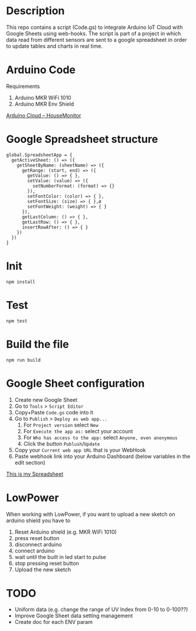 # Description
This repo contains a script (Code.gs) to integrate Arduino IoT Cloud with Google Sheets using web-hooks. 
The script is part of a project in which data read from different sensors are sent to a google spreadsheet in order to 
update tables and charts in real time.

# Arduino Code
Requirements
1. Arduino MKR WiFi 1010
2. Arduino MKR Env Shield

[Arduino Cloud – HouseMonitor](https://create.arduino.cc/editor/GalassoLuca/e077d89f-25ce-4a5f-8d73-e486b654cba6/preview)

# Google Spreadsheet structure
```
global.SpreadsheetApp = {
  getActiveSheet: () => ({
    getSheetByName: (sheetName) => ({
      getRange: (start, end) => ({
        getValue: () => { },
        setValue: (value) => ({
          setNumberFormat: (format) => {}
        }),
        setFontColor: (color) => { },
        setFontSize: (size) => { },ø
        setFontWeight: (weight) => { }
      }),
      getLastColumn: () => { },
      getLastRow: () => { },
      insertRowAfter: () => { }
    })
  })
}
```

# Init
`npm install`

# Test
`npm test`

# Build the file
`npm run build`

# Google Sheet configuration
1. Create new Google Sheet
2. Go to `Tools` > `Script Editor`
3. Copy+Paste `Code.gs` code into it
4. Go to `Publish` > `Deploy as web app...`
   1. For `Project version` select `New`
   2. For `Execute the app as:` select your account
   3. For `Who has access to the app:` select `Anyone, even anonymous`
   4. Click the button `Publush`/`Update`
5. Copy your `Current web app URL` that is your WebHook
6. Paste webhook link into your Arduino Dashboard (below variables in the edit section)

[This is my Spreadsheet](https://docs.google.com/spreadsheets/d/1sEhbH3fKr8hfL_KI2ciFB2GzFZUWk9ZH4xPxGBNf5Ec/edit?usp=sharing)

# LowPower
When working with LowPower, if you want to upload a new sketch on arduino shield you have to
1. Reset Arduino shield (e.g. MKR WiFi 1010)
  1. press reset button
  2. disconnect arduino
  3. connect arduino
  4. wait until the built in led start to pulse
  5. stop pressing reset button
2. Upload the new sketch

# TODO
- Uniform data (e.g. change the range of UV Index from 0-10 to 0-100??)
- Improve Google Sheet data setting management
- Create doc for each ENV param